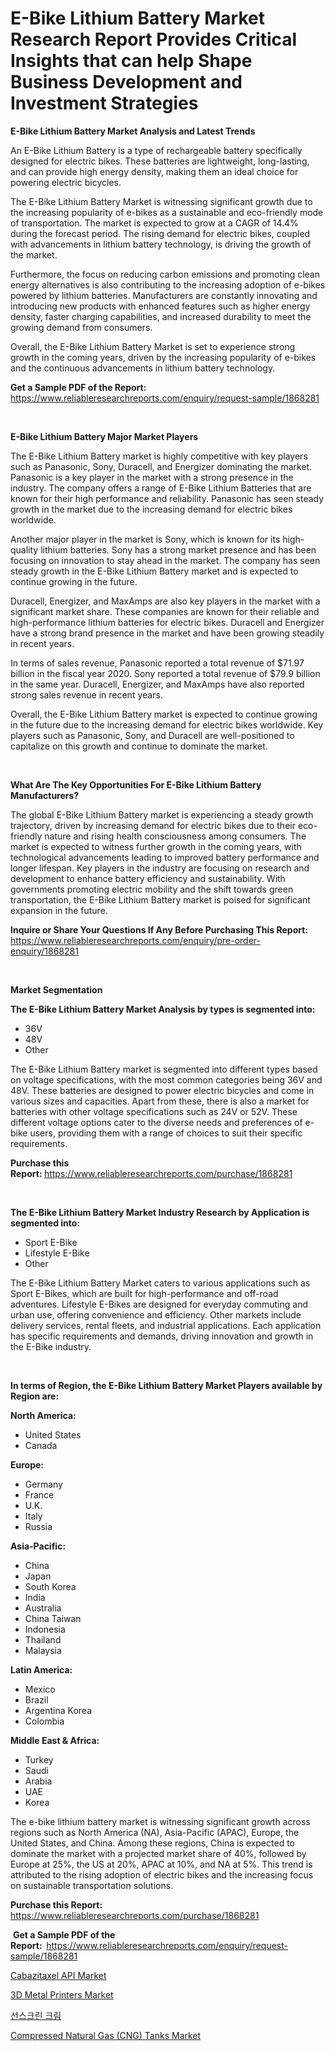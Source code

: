 <p><h1>E-Bike Lithium Battery Market Research Report Provides Critical Insights that can help Shape Business Development and Investment Strategies</h1></p><p><strong>E-Bike Lithium Battery Market Analysis and Latest Trends</strong></p>
<p><p>An E-Bike Lithium Battery is a type of rechargeable battery specifically designed for electric bikes. These batteries are lightweight, long-lasting, and can provide high energy density, making them an ideal choice for powering electric bicycles. </p><p>The E-Bike Lithium Battery Market is witnessing significant growth due to the increasing popularity of e-bikes as a sustainable and eco-friendly mode of transportation. The market is expected to grow at a CAGR of 14.4% during the forecast period. The rising demand for electric bikes, coupled with advancements in lithium battery technology, is driving the growth of the market. </p><p>Furthermore, the focus on reducing carbon emissions and promoting clean energy alternatives is also contributing to the increasing adoption of e-bikes powered by lithium batteries. Manufacturers are constantly innovating and introducing new products with enhanced features such as higher energy density, faster charging capabilities, and increased durability to meet the growing demand from consumers.</p><p>Overall, the E-Bike Lithium Battery Market is set to experience strong growth in the coming years, driven by the increasing popularity of e-bikes and the continuous advancements in lithium battery technology.</p></p>
<p><strong>Get a Sample PDF of the Report:&nbsp;</strong> <a href="https://www.reliableresearchreports.com/enquiry/request-sample/1868281">https://www.reliableresearchreports.com/enquiry/request-sample/1868281</a></p>
<p>&nbsp;</p>
<p><strong>E-Bike Lithium Battery Major Market Players</strong></p>
<p><p>The E-Bike Lithium Battery market is highly competitive with key players such as Panasonic, Sony, Duracell, and Energizer dominating the market. Panasonic is a key player in the market with a strong presence in the industry. The company offers a range of E-Bike Lithium Batteries that are known for their high performance and reliability. Panasonic has seen steady growth in the market due to the increasing demand for electric bikes worldwide.</p><p>Another major player in the market is Sony, which is known for its high-quality lithium batteries. Sony has a strong market presence and has been focusing on innovation to stay ahead in the market. The company has seen steady growth in the E-Bike Lithium Battery market and is expected to continue growing in the future.</p><p>Duracell, Energizer, and MaxAmps are also key players in the market with a significant market share. These companies are known for their reliable and high-performance lithium batteries for electric bikes. Duracell and Energizer have a strong brand presence in the market and have been growing steadily in recent years.</p><p>In terms of sales revenue, Panasonic reported a total revenue of $71.97 billion in the fiscal year 2020. Sony reported a total revenue of $79.9 billion in the same year. Duracell, Energizer, and MaxAmps have also reported strong sales revenue in recent years.</p><p>Overall, the E-Bike Lithium Battery market is expected to continue growing in the future due to the increasing demand for electric bikes worldwide. Key players such as Panasonic, Sony, and Duracell are well-positioned to capitalize on this growth and continue to dominate the market.</p></p>
<p>&nbsp;</p>
<p><strong>What Are The Key Opportunities For E-Bike Lithium Battery Manufacturers?</strong></p>
<p><p>The global E-Bike Lithium Battery market is experiencing a steady growth trajectory, driven by increasing demand for electric bikes due to their eco-friendly nature and rising health consciousness among consumers. The market is expected to witness further growth in the coming years, with technological advancements leading to improved battery performance and longer lifespan. Key players in the industry are focusing on research and development to enhance battery efficiency and sustainability. With governments promoting electric mobility and the shift towards green transportation, the E-Bike Lithium Battery market is poised for significant expansion in the future.</p></p>
<p><strong>Inquire or Share Your Questions If Any Before Purchasing This Report:</strong> <a href="https://www.reliableresearchreports.com/enquiry/pre-order-enquiry/1868281">https://www.reliableresearchreports.com/enquiry/pre-order-enquiry/1868281</a></p>
<p>&nbsp;</p>
<p><strong>Market Segmentation</strong></p>
<p><strong>The E-Bike Lithium Battery Market Analysis by types is segmented into:</strong></p>
<p><ul><li>36V</li><li>48V</li><li>Other</li></ul></p>
<p><p>The E-Bike Lithium Battery market is segmented into different types based on voltage specifications, with the most common categories being 36V and 48V. These batteries are designed to power electric bicycles and come in various sizes and capacities. Apart from these, there is also a market for batteries with other voltage specifications such as 24V or 52V. These different voltage options cater to the diverse needs and preferences of e-bike users, providing them with a range of choices to suit their specific requirements.</p></p>
<p><strong>Purchase this Report:&nbsp;</strong><a href="https://www.reliableresearchreports.com/purchase/1868281">https://www.reliableresearchreports.com/purchase/1868281</a></p>
<p>&nbsp;</p>
<p><strong>The E-Bike Lithium Battery Market Industry Research by Application is segmented into:</strong></p>
<p><ul><li>Sport E-Bike</li><li>Lifestyle E-Bike</li><li>Other</li></ul></p>
<p><p>The E-Bike Lithium Battery Market caters to various applications such as Sport E-Bikes, which are built for high-performance and off-road adventures. Lifestyle E-Bikes are designed for everyday commuting and urban use, offering convenience and efficiency. Other markets include delivery services, rental fleets, and industrial applications. Each application has specific requirements and demands, driving innovation and growth in the E-Bike industry.</p></p>
<p>&nbsp;</p>
<p><strong>In terms of Region, the E-Bike Lithium Battery Market Players available by Region are:</strong></p>
<p>
    <p> <strong> North America: </strong>
        <ul>
            <li>United States</li>
            <li>Canada</li>
        </ul>
        </p> 
    <p> <strong> Europe: </strong>
        <ul>
            <li>Germany</li>
            <li>France</li>
            <li>U.K.</li>
            <li>Italy</li>
            <li>Russia</li>
        </ul>
        </p> 
    <p> <strong> Asia-Pacific: </strong>
        <ul>
            <li>China</li>
            <li>Japan</li>
            <li>South Korea</li>
            <li>India</li>
            <li>Australia</li>
            <li>China Taiwan</li>
            <li>Indonesia</li>
            <li>Thailand</li>
            <li>Malaysia</li>
        </ul>
        </p> 
    <p> <strong> Latin America: </strong>
        <ul>
            <li>Mexico</li>
            <li>Brazil</li>
            <li>Argentina Korea</li>
            <li>Colombia</li>
        </ul>
        </p> 
    <p> <strong> Middle East & Africa: </strong>
        <ul>
            <li>Turkey</li>
            <li>Saudi</li>
            <li>Arabia</li>
            <li>UAE</li>
            <li>Korea</li>
        </ul>
    </p>
    </p>
<p><p>The e-bike lithium battery market is witnessing significant growth across regions such as North America (NA), Asia-Pacific (APAC), Europe, the United States, and China. Among these regions, China is expected to dominate the market with a projected market share of 40%, followed by Europe at 25%, the US at 20%, APAC at 10%, and NA at 5%. This trend is attributed to the rising adoption of electric bikes and the increasing focus on sustainable transportation solutions.</p></p>
<p><strong>Purchase this Report: </strong><a href="https://www.reliableresearchreports.com/purchase/1868281">https://www.reliableresearchreports.com/purchase/1868281</a></p>
<p>&nbsp;<strong>Get a Sample PDF of the Report:&nbsp;&nbsp;</strong><a href="https://www.reliableresearchreports.com/enquiry/request-sample/1868281">https://www.reliableresearchreports.com/enquiry/request-sample/1868281</a></p>
<p><strong></strong></p>
<p><p><a href="https://gratis-rainforest-2ca.notion.site/Cabazitaxel-API-Market-Size-and-Growth-Market-Segmentation-Regional-and-Country-Breakdowns-and-Ma-34eebe4228b4414e8c43dcc31d74e8f8">Cabazitaxel API Market</a></p><p><a href="https://view.publitas.com/reportprime-1/3d-metal-printers-market-with-the-goal-of-estimating-the-market-size-and-future-growth-potential-of-various-market-segments-based-on-component-applications-end-user-and-region/">3D Metal Printers Market</a></p><p><a href="https://github.com/lzuwsfreyoq70/Market-Research-Report-List-1/blob/main/272266215813.md">선스크린 크림</a></p><p><a href="https://github.com/santosh758595/Market-Research-Report-List-4/blob/main/compressed-natural-gas-cng-tanks-market.md">Compressed Natural Gas (CNG) Tanks Market</a></p></p>